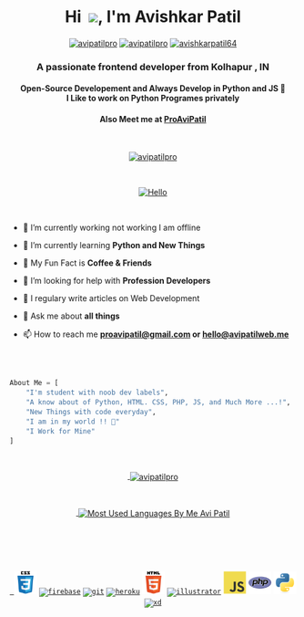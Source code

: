 <!-- Copyrights Avishkar Patil Don't Remove The Credits 
     Take a permission before copying feel free to fork this -->

<h1 align="center">Hi  &nbsp;<a href="https://avipatilweb.me/"><img src="https://raw.githubusercontent.com/avipatilpro/avipatilpro/master/Hi.gif" width="48px"></a>, I'm Avishkar Patil</h1>

<p align="center">
<a href="https://codepen.io/avipatilpro" target="blank"><img align="center" src="https://cdn.jsdelivr.net/npm/simple-icons@3.0.1/icons/codepen.svg" alt="avipatilpro" height="30" width="40" /></a>
<a href="https://dev.to/avipatilpro" target="blank"><img align="center" src="https://cdn.jsdelivr.net/npm/simple-icons@3.0.1/icons/dev-dot-to.svg" alt="avipatilpro" height="30" width="40" /></a>
<a href="https://www.hackerrank.com/avishkarpatil64" target="blank"><img align="center" src="https://cdn.jsdelivr.net/npm/simple-icons@3.0.1/icons/hackerrank.svg" alt="avishkarpatil64" height="30" width="40" /></a>
</p>

<h3 align="center">A passionate frontend developer from Kolhapur , IN</h3>

<h4 align="center">Open-Source Developement and Always Develop in Python and JS 🐍 <br> I Like to work on Python Programes privately</h4>

<h4 align="center">Also Meet me at <a href="https://github.com/proavipatil"><b>ProAviPatil</b></a></h4><br>

<p align="center"> <a href="https://github.com/avipatilpro/"><img width="170px" height="24" src="https://komarev.com/ghpvc/?username=avipatilpro&label=PROFILE%20VISITORS&color=blueviolet&style=flat-square" alt="avipatilpro" /></a> </p><br>

<p align="center"><a href="https://avipatilweb.me/"><img src="https://sdk.bitmoji.com/render/panel/7ff431c5-0042-4ded-81e5-a5514a9e677a-73722fee-603d-4ad6-a574-ee66da7461b3-v1.png?transparent=1&palette=1" alt="Hello" width="170" height="170"/></a></p><br>



- 🔭 I’m currently working not working I am offline <!-- [EDITH USER BOT](https://github.com/avipatilpro/EdithUserBot) -->

- 🌱 I’m currently learning **Python and New Things**

- 👯 My Fun Fact is **Coffee & Friends**

- 🤝 I’m looking for help with **Profession Developers**

- 📝 I regulary write articles on Web Development

- 💬 Ask me about **all things**

- 📫 How to reach me **proavipatil@gmail.com or hello@avipatilweb.me**

<br><br>

```py
About Me = [
    "I'm student with noob dev labels",
    "A know about of Python, HTML. CSS, PHP, JS, and Much More ...!",
    "New Things with code everyday",
    "I am in my world !! 💞"
    "I Work for Mine"
]
```
<br><a href="https://avipatilweb.me/"><p align="center">&nbsp;<img align="center" href="https://github.com/avipatilpro" src="https://github-stats-alpha.vercel.app/api/?username=avipatilpro&cc=050F2C&tc=fff&ic=2AD091" alt="avipatilpro"/></p></a>


<br><a href="https://avipatilweb.me/"><p align="center">&nbsp;<img align="center" src="https://github-readme-stats.vercel.app/api/top-langs/?username=avipatilpro&theme=algolia&layout=compact&langs_count=10&hide_border=true&show_icons=true" alt="Most Used Languages By Me Avi Patil"/></p></a><br> 


<br><br>

<p align="center"> 
<code><a href="https://www.w3schools.com/css/" target="_blank"> <img src="https://raw.githubusercontent.com/devicons/devicon/master/icons/css3/css3-original-wordmark.svg" alt="css3" width="40" height="40"/></a></code>&nbsp;<code><a href="https://firebase.google.com/" target="_blank"><img src="https://www.vectorlogo.zone/logos/firebase/firebase-icon.svg" alt="firebase" width="40" height="40"/></a></code>&nbsp;<code><a href="https://git-scm.com/" target="_blank"><img src="https://www.vectorlogo.zone/logos/git-scm/git-scm-icon.svg" alt="git" width="40" height="40"/></a></code>&nbsp;<code><a href="https://heroku.com" target="_blank"><img src="https://www.vectorlogo.zone/logos/heroku/heroku-icon.svg" alt="heroku" width="40" height="40"/></a></code>&nbsp;<code><a href="https://www.w3.org/html/" target="_blank"><img src="https://raw.githubusercontent.com/devicons/devicon/master/icons/html5/html5-original-wordmark.svg" alt="html5" width="40" height="40"/></a></code>&nbsp;<code><a href="https://www.adobe.com/in/products/illustrator.html" target="_blank"><img src="https://www.vectorlogo.zone/logos/adobe_illustrator/adobe_illustrator-icon.svg" alt="illustrator" width="40" height="40"/></a></code>&nbsp;<code><a href="https://developer.mozilla.org/en-US/docs/Web/JavaScript" target="_blank"><img src="https://raw.githubusercontent.com/devicons/devicon/master/icons/javascript/javascript-original.svg" alt="javascript" width="40" height="40"/></a></code>&nbsp;<code><a href="https://www.php.net" target="_blank"><img src="https://raw.githubusercontent.com/devicons/devicon/master/icons/php/php-original.svg" alt="php" width="40" height="40"/></a></code>&nbsp;<code><a href="https://www.python.org" target="_blank"><img src="https://raw.githubusercontent.com/devicons/devicon/master/icons/python/python-original.svg" alt="python" width="40" height="40"/></a></code>&nbsp;<code><a href="https://www.adobe.com/products/xd.html" target="_blank"><img src="https://cdn.worldvectorlogo.com/logos/adobe-xd.svg" alt="xd" width="40" height="40"/></a></code>&nbsp;</p>

